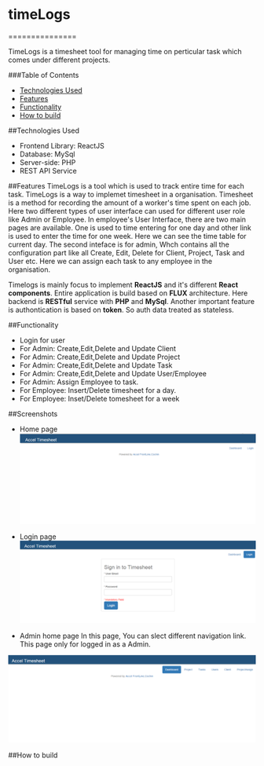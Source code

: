 # timeLogs 
===============

TimeLogs is a timesheet tool for managing time on perticular task which comes under different projects.

###Table of Contents  
* [Technologies Used][]
* [Features][]
* [Functionality][]
* [How to build][]

##Technologies Used

* Frontend Library: ReactJS
* Database: MySql
* Server-side: PHP
* REST API Service

##<a name="Features"></a>Features
TimeLogs is a tool which is used to track entire time for each task. TimeLogs is a way to implemet timesheet in a organisation. Timesheet is a method for recording the amount of a worker's time spent on each job. Here two different types of user interface can used for  different user role like Admin or Employee. In employee's User Interface, there are two main pages are available. One is used to time entering for one day and other link is used to enter the time for one week. Here we can see the time table for current day. The second inteface is for admin, Whch contains all the configuration part like all Create, Edit, Delete for Client, Project, Task and User etc. Here we can assign each task to any employee in the organisation. 

Timelogs is mainly focus to implement **ReactJS** and it's different **React components**. Entire application is build based on **FLUX** architecture. Here backend is **RESTful** service with **PHP** and **MySql**. Another important feature is authontication is based on **token**. So auth data treated as stateless.      

##<a name="Functionality"></a>Functionality

* Login for user
* For Admin: Create,Edit,Delete and Update Client
* For Admin: Create,Edit,Delete and Update Project
* For Admin: Create,Edit,Delete and Update Task
* For Admin: Create,Edit,Delete and Update User/Employee
* For Admin: Assign Employee to task.
* For Employee: Insert/Delete timesheet for a day.
* For Employee: Inset/Delete tomesheet for a week 

##Screenshots
* Home page
![Home Page](https://github.com/AccelNA/aws-coe/blob/master/contents/images/timeLogsLogin.png)<br/>

* Login page
![Home Page](https://github.com/AccelNA/aws-coe/blob/master/contents/images/TimeLogsLogin2.png)<br/>

* Admin home page
In this page, You can slect different navigation link. This page only for logged in as a Admin. 

![Home Page](https://github.com/AccelNA/aws-coe/blob/master/contents/images/timeLogsAdminHome.png)<br/>

##<a name="Build"></a>How to build

[Technologies Used]: #Technology
[Features]: #Features
[Functionality]: #Functionality
[How to build]: #Build

